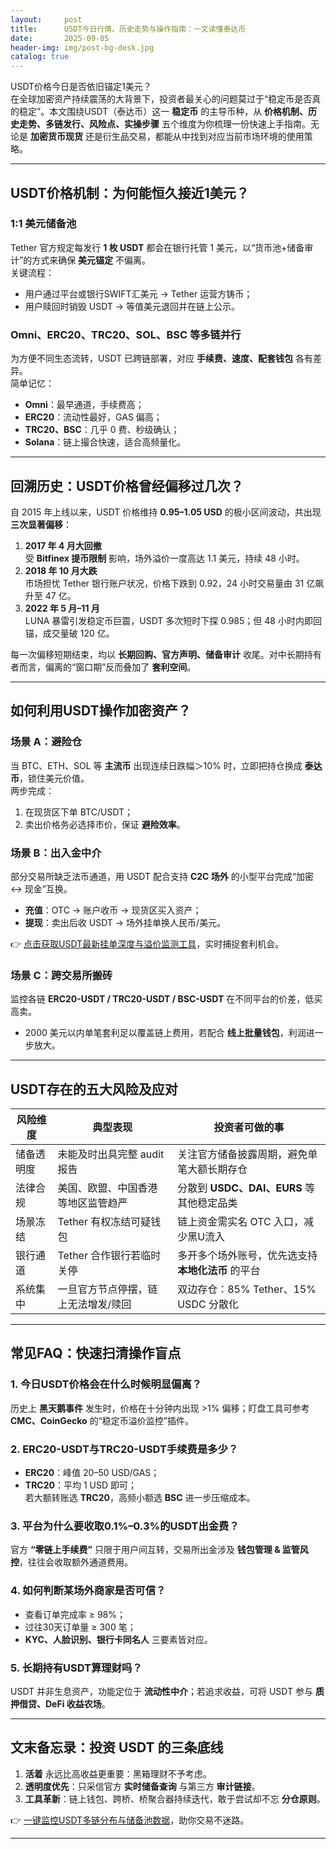 ```yaml
---
layout:     post
title:      USDT今日行情、历史走势与操作指南：一文读懂泰达币
date:       2025-09-05
header-img: img/post-bg-desk.jpg
catalog: true
---
```


USDT价格今日是否依旧锚定1美元？  
在全球加密资产持续震荡的大背景下，投资者最关心的问题莫过于“稳定币是否真的稳定”。本文围绕USDT（泰达币）这一 **稳定币** 的主导币种，从 **价格机制、历史走势、多链发行、风险点、实操步骤** 五个维度为你梳理一份快速上手指南。无论是 **加密货币现货** 还是衍生品交易，都能从中找到对应当前市场环境的使用策略。

---

## USDT价格机制：为何能恒久接近1美元？

### 1:1 美元储备池
Tether 官方规定每发行 **1 枚 USDT** 都会在银行托管 1 美元，以“货币池+储备审计”的方式来确保 **美元锚定** 不偏离。  
关键流程：  
- 用户通过平台或银行SWIFT汇美元 → Tether 运营方铸币；  
- 用户赎回时销毁 USDT → 等值美元退回并在链上公示。  

### Omni、ERC20、TRC20、SOL、BSC 等多链并行
为方便不同生态流转，USDT 已跨链部署，对应 **手续费、速度、配套钱包** 各有差异。  
简单记忆：  
- **Omni**：最早通道，手续费高；  
- **ERC20**：流动性最好，GAS 偏高；  
- **TRC20、BSC**：几乎 0 费、秒级确认；  
- **Solana**：链上撮合快速，适合高频量化。  

---

## 回溯历史：USDT价格曾经偏移过几次？

自 2015 年上线以来，USDT 价格维持 **0.95–1.05 USD** 的极小区间波动，共出现 **三次显著偏移**：

1. **2017 年 4 月大回撤**  
   受 **Bitfinex 提币限制** 影响，场外溢价一度高达 1.1 美元，持续 48 小时。  
2. **2018 年 10 月大跌**  
   市场担忧 Tether 银行账户状况，价格下跌到 0.92，24 小时交易量由 31 亿飙升至 47 亿。  
3. **2022 年 5 月–11 月**  
   LUNA 暴雷引发稳定币巨震，USDT 多次短时下探 0.985；但 48 小时内即回锚，成交量破 120 亿。  

每一次偏移短期结束，均以 **长期回购、官方声明、储备审计** 收尾。对中长期持有者而言，偏离的“窗口期”反而叠加了 **套利空间**。

---

## 如何利用USDT操作加密资产？

### 场景 A：避险仓
当 BTC、ETH、SOL 等 **主流币** 出现连续日跌幅＞10% 时，立即把持仓换成 **泰达币**，锁住美元价值。  
两步完成：  
1. 在现货区下单 BTC/USDT；  
2. 卖出价格务必选择市价，保证 **避险效率**。

### 场景 B：出入金中介
部分交易所缺乏法币通道，用 USDT 配合支持 **C2C 场外** 的小型平台完成“加密 ↔ 现金”互换。  
- **充值**：OTC → 账户收币 → 现货区买入资产；  
- **提现**：卖出后收 USDT → 场外挂单换人民币/美元。  

👉 [点击获取USDT最新挂单深度与溢价监测工具](https://okxdog.com/)，实时捕捉套利机会。

### 场景 C：跨交易所搬砖
监控各链 **ERC20-USDT / TRC20-USDT / BSC-USDT** 在不同平台的价差，低买高卖。  
- 2000 美元以内单笔套利足以覆盖链上费用，若配合 **线上批量钱包**，利润进一步放大。

---

## USDT存在的五大风险及应对

| 风险维度 | 典型表现 | 投资者可做的事 |
|---|---|---|
| 储备透明度 | 未能及时出具完整 audit 报告 | 关注官方储备披露周期，避免单笔大额长期存仓 |
| 法律合规 | 美国、欧盟、中国香港等地区监管趋严 | 分散到 **USDC、DAI、EURS** 等其他稳定品类 |
| 场景冻结 | Tether 有权冻结可疑钱包 | 链上资金需实名 OTC 入口，减少黑U流入 |
| 银行通道 | Tether 合作银行若临时关停 | 多开多个场外账号，优先选支持 **本地化法币** 的平台 |
| 系统集中 | 一旦官方节点停摆，链上无法增发/赎回 | 双边存仓：85% Tether、15% USDC 分散化 |

---

## 常见FAQ：快速扫清操作盲点

### 1. 今日USDT价格会在什么时候明显偏离？
历史上 **黑天鹅事件** 发生时，价格在十分钟内出现 >1% 偏移；盯盘工具可参考 **CMC、CoinGecko** 的“稳定币溢价监控”插件。

### 2. ERC20-USDT与TRC20-USDT手续费是多少？
- **ERC20**：峰值 20–50 USD/GAS；  
- **TRC20**：平均 1 USD 即可；  
若大额转账选 **TRC20**，高频小额选 **BSC** 进一步压缩成本。

### 3. 平台为什么要收取0.1%–0.3%的USDT出金费？
官方 **“零链上手续费”** 只限于用户间互转，交易所出金涉及 **钱包管理 & 监管风控**，往往会收取额外通道费用。

### 4. 如何判断某场外商家是否可信？
- 查看订单完成率 ≥ 98%；  
- 过往30天订单量 ≥ 300 笔；  
- **KYC、人脸识别、银行卡同名人** 三要素皆对应。

### 5. 长期持有USDT算理财吗？
USDT 并非生息资产，功能定位于 **流动性中介**；若追求收益，可将 USDT 参与 **质押借贷、DeFi 收益农场**。

---

## 文末备忘录：投资 USDT 的三条底线

1. **活着** 永远比高收益更重要：黑箱理财不予考虑。  
2. **透明度优先**：只采信官方 **实时储备查询** 与第三方 **审计链接**。  
3. **工具革新**：链上钱包、跨桥、桥聚合器持续迭代，敢于尝试却不忘 **分仓原则**。  

👉 [一键监控USDT多链分布与储备池数据](https://okxdog.com/)，助你交易不迷路。

---
